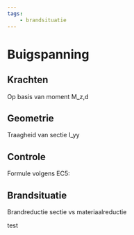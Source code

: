 ```yaml
---
tags:
    - brandsituatie
---
```


# Buigspanning

## Krachten

Op basis van moment M_z,d

## Geometrie

Traagheid van sectie I_yy

## Controle

Formule volgens EC5:

## Brandsituatie

Brandreductie sectie vs materiaalreductie

test